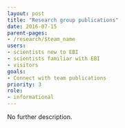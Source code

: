 ```yaml
---
layout: post
title: "Research group publications"
date: 2016-07-15
parent-pages:
- /research/$team_name
users:
- scientists new to EBI
- scientists familiar with EBI
- visitors
goals:
- Connect with team publications
priority: 3
role:
- informational
---
```


No further description.
